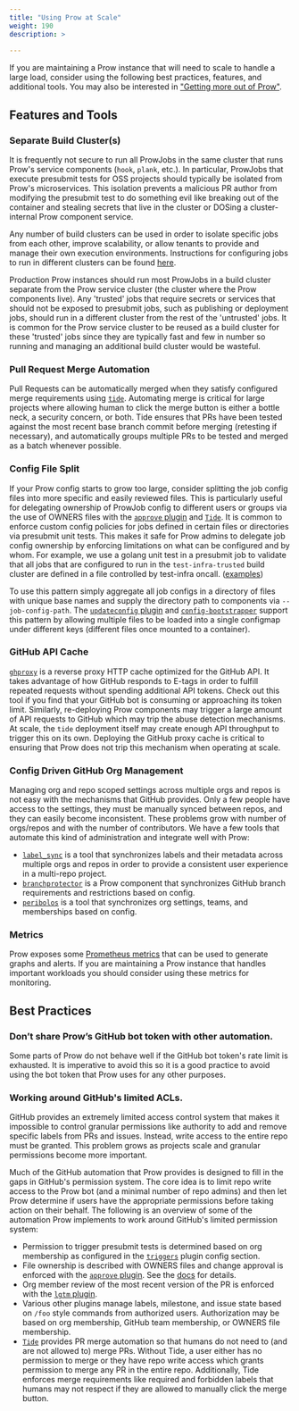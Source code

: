 ```yaml
---
title: "Using Prow at Scale"
weight: 190
description: >
  
---
```


If you are maintaining a Prow instance that will need to scale to handle a large
load, consider using the following best practices, features, and additional tools.
You may also be interested in ["Getting more out of Prow"](/docs/more-prow/).

## Features and Tools

### Separate Build Cluster(s)

It is frequently not secure to run all ProwJobs in the same cluster that runs
Prow's service components (`hook`, `plank`, etc.). In particular, ProwJobs that
execute presubmit tests for OSS projects should typically be isolated from
Prow's microservices. This isolation prevents a malicious PR author from
modifying the presubmit test to do something evil like breaking out of the
container and stealing secrets that live in the cluster or DOSing a
cluster-internal Prow component service.

Any number of build clusters can be used in order to isolate specific jobs from
each other, improve scalability, or allow tenants to provide and manage their
own execution environments. Instructions for configuring jobs to run in
different clusters can be found
[here](/docs/getting-started-deploy/#run-test-pods-in-different-clusters).

Production Prow instances should run most ProwJobs in a build cluster separate
from the Prow service cluster (the cluster where the Prow components live). Any
'trusted' jobs that require secrets or services that should not be exposed to
presubmit jobs, such as publishing or deployment jobs, should run in a different
cluster from the rest of the 'untrusted' jobs.
It is common for the Prow service cluster to be reused as a build cluster for
these 'trusted' jobs since they are typically fast and few in number so running
and managing an additional build cluster would be wasteful.

### Pull Request Merge Automation

Pull Requests can be automatically merged when they satisfy configured merge
requirements using [`tide`](/docs/components/core/tide/). Automating merge is critical for
large projects where allowing human to click the merge button is either a bottle
neck, a security concern, or both. Tide ensures that PRs have been tested
against the most recent base branch commit before merging (retesting if
necessary), and automatically groups multiple PRs to be tested and merged as a
batch whenever possible.

### Config File Split

If your Prow config starts to grow too large, consider splitting the job config
files into more specific and easily reviewed files. This is particularly useful
for delegating ownership of ProwJob config to different users or groups via the
use of OWNERS files with the [`approve` plugin](/docs/components/plugins/approve/) and
[`Tide`](/docs/components/core/tide/). It is common to enforce custom config policies for
jobs defined in certain files or directories via presubmit unit tests. This
makes it safe for Prow admins to delegate job config ownership by enforcing
limitations on what can be configured and by whom. For example, we use a golang
unit test in a presubmit job to validate that all jobs that are configured to
run in the `test-infra-trusted` build cluster are defined in a file controlled
by test-infra oncall.
([examples](https://github.com/kubernetes/test-infra/tree/5c388ffe5e45f44ac4b46a0d25e941d7fe22b126/config/tests/jobs))

To use this pattern simply aggregate all job configs in a directory of files
with unique base names and supply the directory path to components via
`--job-config-path`. The [`updateconfig` plugin](/docs/components/plugins/updateconfig/) and
[`config-bootstrapper`](/docs/components/cli-tools/config-bootstrapper/) support this pattern by
allowing multiple files to be loaded into a single configmap under different
keys (different files once mounted to a container).

### GitHub API Cache

[`ghproxy`](https://github.com/kubernetes-sigs/prow/tree/main/ghproxy/) is a reverse proxy HTTP cache optimized for the GitHub API.
It takes advantage of how GitHub responds to E-tags in order to fulfill repeated
requests without spending additional API tokens. Check out this tool if you find
that your GitHub bot is consuming or approaching its token limit. Similarly,
re-deploying Prow components may trigger a large amount of API requests to GitHub
which may trip the abuse detection mechanisms. At scale, the `tide` deployment
itself may create enough API throughput to trigger this on its own. Deploying the
GitHub proxy cache is critical to ensuring that Prow does not trip this mechanism
when operating at scale.

### Config Driven GitHub Org Management

Managing org and repo scoped settings across multiple orgs and repos is not easy
with the mechanisms that GitHub provides. Only a few people have access to the
settings, they must be manually synced between repos, and they can easily become
inconsistent. These problems grow with number of orgs/repos and with the number
of contributors.
We have a few tools that automate this kind of administration and integrate well
with Prow:
- [`label_sync`](https://github.com/kubernetes/test-infra/tree/master/label_sync/) is a tool that synchronizes labels and their
metadata across multiple orgs and repos in order to provide a consistent user
experience in a multi-repo project.
- [`branchprotector`](/docs/components/optional/branchprotector/) is a Prow component that
synchronizes GitHub branch requirements and restrictions based on config.
- [`peribolos`](/docs/components/cli-tools/peribolos/) is a tool that synchronizes org settings,
teams, and memberships based on config.

### Metrics

Prow exposes some [Prometheus metrics](/docs/metrics/) that can be used to generate graphs and
alerts. If you are maintaining a Prow instance that handles important workloads
you should consider using these metrics for monitoring.

## Best Practices

### Don’t share Prow’s GitHub bot token with other automation.

Some parts of Prow do not behave well if the GitHub bot token's rate limit is
exhausted. It is imperative to avoid this so it is a good practice to avoid
using the bot token that Prow uses for any other purposes.

### Working around GitHub's limited ACLs.

GitHub provides an extremely limited access control system that makes it
impossible to control granular permissions like authority to add and remove
specific labels from PRs and issues. Instead, write access to the entire
repo must be granted. This problem grows as projects scale and granular
permissions become more important.

Much of the GitHub automation that Prow provides is designed to fill in the gaps
in GitHub's permission system. The core idea is to limit repo write access to
the Prow bot (and a minimal number of repo admins) and then let Prow determine
if users have the appropriate permissions before taking action on their behalf.
The following is an overview of some of the automation Prow implements to work
around GitHub's limited permission system:
  - Permission to trigger presubmit tests is determined based on org membership
  as configured in the [`triggers`](https://github.com/kubernetes-sigs/prow/blob/db89760fea406dd2813e331c3d52b53b5bcbd140/pkg/plugins/config.go#L94) plugin config section.
  - File ownership is described with OWNERS files and change approval is
  enforced with the [`approve` plugin](/docs/components/plugins/approve/). See the [docs](/docs/components/plugins/approve/approvers/) for details.
  - Org member review of the most recent version of the PR is enforced with the
  [`lgtm` plugin](/docs/components/plugins/lgtm/).
  - Various other plugins manage labels, milestone, and issue state based on 
  `/foo` style commands from authorized users. Authorization may be based on
  org membership, GitHub team membership, or OWNERS file membership.
  - [`Tide`](/docs/components/core/tide/) provides PR merge automation so that humans do not need to (and are not
  allowed to) merge PRs. Without Tide, a user either has no permission to
  merge or they have repo write access which grants permission to merge any PR
  in the entire repo. Additionally, Tide enforces merge requirements like
  required and forbidden labels that humans may not respect if they are allowed
  to manually click the merge button.
